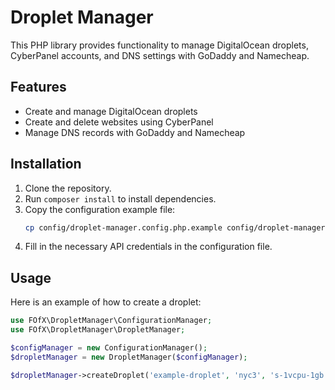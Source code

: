 # Droplet Manager

This PHP library provides functionality to manage DigitalOcean droplets, CyberPanel accounts, and DNS settings with GoDaddy and Namecheap.

## Features
- Create and manage DigitalOcean droplets
- Create and delete websites using CyberPanel
- Manage DNS records with GoDaddy and Namecheap

## Installation
1. Clone the repository.
2. Run `composer install` to install dependencies.
3. Copy the configuration example file:
   ```bash
   cp config/droplet-manager.config.php.example config/droplet-manager.config.php
   ```
4. Fill in the necessary API credentials in the configuration file.

## Usage
Here is an example of how to create a droplet:
```php
use FOfX\DropletManager\ConfigurationManager;
use FOfX\DropletManager\DropletManager;

$configManager = new ConfigurationManager();
$dropletManager = new DropletManager($configManager);

$dropletManager->createDroplet('example-droplet', 'nyc3', 's-1vcpu-1gb');

